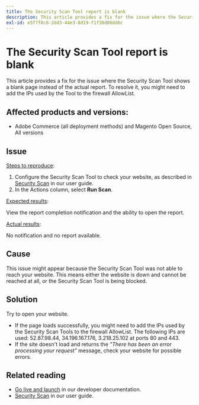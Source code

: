 ```yaml
---
title: The Security Scan Tool report is blank
description: This article provides a fix for the issue where the Security Scan Tool shows a blank page instead of the actual report. To resolve it, you might need to add the IPs used by the Tool to the firewall AllowList.
exl-id: e5f7f8c6-2dd3-44e3-8d19-f1f38d06dd6c
---
```

# The Security Scan Tool report is blank

This article provides a fix for the issue where the Security Scan Tool shows a blank page instead of the actual report. To resolve it, you might need to add the IPs used by the Tool to the firewall AllowList.

## Affected products and versions:

* Adobe Commerce (all deployment methods) and Magento Open Source, All versions

## Issue

<u>Steps to reproduce</u>:

1. Configure the Security Scan Tool to check your website, as described in [Security Scan](https://docs.magento.com/m2/ee/user_guide/magento/security-scan.html) in our user guide.
1. In the Actions column, select **Run Scan**.

<u>Expected results</u>:

View the report completion notification and the ability to open the report.

<u>Actual results</u>:

No notification and no report available.

## Cause

This issue might appear because the Security Scan Tool was not able to reach your website. This means either the website is down and cannot be reached at all, or the Security Scan Tool is being blocked.

## Solution

Try to open your website.

* If the page loads successfully, you might need to add the IPs used by the Security Scan Tools to the firewall AllowList. The following IPs are used: 52.87.98.44, 34.196.167.176, 3.218.25.102 at ports 80 and 443.
* If the site doesn't load and returns the *"There has been an error processing your request"* message, check your website for possible errors.

## Related reading

* [Go live and launch](https://devdocs.magento.com/guides/v2.3/cloud/live/live.html?_ga=2.73579601.273749082.1559572284-888339099.1547722854#security-scan) in our developer documentation.
* [Security Scan](https://docs.magento.com/m2/ee/user_guide/magento/security-scan.html) in our user guide.
